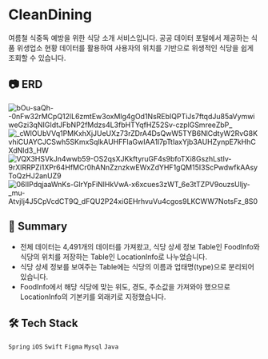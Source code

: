 # CleanDining
여름철 식중독 예방을 위한 식당 소개 서비스입니다. 공공 데이터 포털에서 제공하는 식품 위생업소 현황 데이터를 활용하여 사용자의 위치를 기반으로 위생적인 식당을 쉽게 조회할 수 있습니다.

## 📷 ERD
![bOu-saQh--0nFw32rMCpQ12lL6zmtEw3oxMlg4gOd1NsREbIQPTiJs7ftqdJu85aVymwiweGzi3qNIGIdtJFbNP2fMdzs4L3fbHTYqfHZ52Sv-czplGSmreeZbP_](https://github.com/Eunice991217/CleanDining-Server-ToyProject/assets/101406317/2a7bbb9b-ac35-4065-bed0-011980254bea)
![_cWlOUbVVq1PMKxhXjJUeUXz73rZDrA4DsQwW5TYB6NlCdtyW2RvG8KvhiCUAYCJCSwh5SKmxSqlkAUHFFlaGwIAA1l7pTtIaxYjb3AUHZynpE7kHhCXdNId3_HW](https://github.com/Eunice991217/CleanDining-Server-ToyProject/assets/101406317/406975fd-3b4c-44c4-bb9f-68ca75064316)
![VQX3HSVkJn4wwb59-OS2qsXJKkftyruGF4s9bfoTXi8GszhLstlv-9rXlRRPZi1XPr64HfMCr0hANnZznzkwEWxZdYHF1gQM15I3ScPwdwfkAAsyToQzHJ2anUZ9](https://github.com/Eunice991217/CleanDining-Server-ToyProject/assets/101406317/e7089122-156c-433f-a5a6-adefd84d0c2b)
![06IIPdqjaaWnKs-GlrYpFiNlHkVwA-x6xcues3zWT_6e3tTZPV9ouzsUIjy-_mu-AtvjIj4J5CpVcdCT9Q_dFQU2P24xiGEHrhvuVu4cgos9LKCWW7NotsFz_8S0](https://github.com/Eunice991217/CleanDining-Server-ToyProject/assets/101406317/bf410514-fb67-4e21-9bee-d720d5b56077)

## 📝 Summary  

- 전체 데이터는 4,491개의 데이터를 가져왔고, 식당 상세 정보 Table인 FoodInfo와 식당의 위치를 저장하는 Table인 LocationInfo로 나누었습니다.
- 식당 상세 정보를 보여주는 Table에는 식당의 이름과 업태명(type)으로 분리되어 있습니다.
- FoodInfo에서 해당 식당에 맞는 위도, 경도, 주소값을 가져와야 했으므로 LocationInfo의 기본키를 외래키로 지정했습니다.

## 🛠️ Tech Stack

 `Spring`  `iOS` `Swift` `Figma`  `Mysql` `Java`
 
